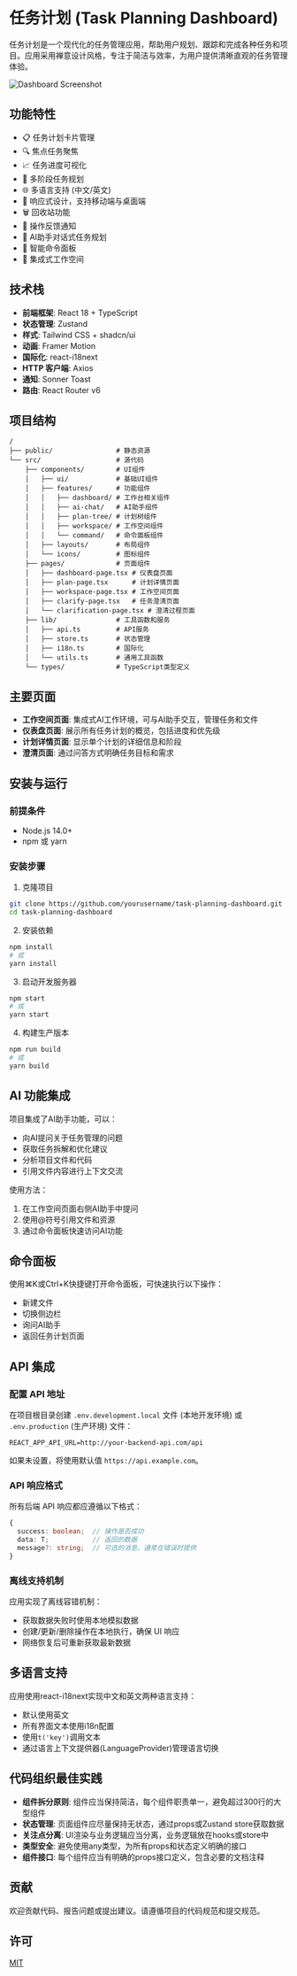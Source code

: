 # 任务计划 (Task Planning Dashboard)

任务计划是一个现代化的任务管理应用，帮助用户规划、跟踪和完成各种任务和项目。应用采用禅意设计风格，专注于简洁与效率，为用户提供清晰直观的任务管理体验。

![Dashboard Screenshot](https://via.placeholder.com/800x450.png?text=任务计划)

## 功能特性

- 📋 任务计划卡片管理
- 🔍 焦点任务聚焦
- 📈 任务进度可视化
- 🔄 多阶段任务规划
- 🌐 多语言支持 (中文/英文)
- 📱 响应式设计，支持移动端与桌面端
- 🗑️ 回收站功能
- 🔔 操作反馈通知
- 💬 AI助手对话式任务规划
- 🔎 智能命令面板
- 📝 集成式工作空间

## 技术栈

- **前端框架**: React 18 + TypeScript
- **状态管理**: Zustand
- **样式**: Tailwind CSS + shadcn/ui
- **动画**: Framer Motion
- **国际化**: react-i18next
- **HTTP 客户端**: Axios
- **通知**: Sonner Toast
- **路由**: React Router v6

## 项目结构

```
/
├── public/                # 静态资源
└── src/                   # 源代码
    ├── components/        # UI组件
    │   ├── ui/            # 基础UI组件
    │   ├── features/      # 功能组件
    │   │   ├── dashboard/ # 工作台相关组件
    │   │   ├── ai-chat/   # AI助手组件
    │   │   ├── plan-tree/ # 计划树组件
    │   │   ├── workspace/ # 工作空间组件
    │   │   └── command/   # 命令面板组件
    │   ├── layouts/       # 布局组件
    │   └── icons/         # 图标组件
    ├── pages/             # 页面组件
    │   ├── dashboard-page.tsx # 仪表盘页面
    │   ├── plan-page.tsx      # 计划详情页面
    │   ├── workspace-page.tsx # 工作空间页面
    │   ├── clarify-page.tsx   # 任务澄清页面
    │   └── clarification-page.tsx # 澄清过程页面
    ├── lib/               # 工具函数和服务
    │   ├── api.ts         # API服务
    │   ├── store.ts       # 状态管理
    │   ├── i18n.ts        # 国际化
    │   └── utils.ts       # 通用工具函数
    └── types/             # TypeScript类型定义
```

## 主要页面

- **工作空间页面**: 集成式AI工作环境，可与AI助手交互，管理任务和文件
- **仪表盘页面**: 展示所有任务计划的概览，包括进度和优先级
- **计划详情页面**: 显示单个计划的详细信息和阶段
- **澄清页面**: 通过问答方式明确任务目标和需求

## 安装与运行

### 前提条件

- Node.js 14.0+
- npm 或 yarn

### 安装步骤

1. 克隆项目
```bash
git clone https://github.com/yourusername/task-planning-dashboard.git
cd task-planning-dashboard
```

2. 安装依赖
```bash
npm install
# 或
yarn install
```

3. 启动开发服务器
```bash
npm start
# 或
yarn start
```

4. 构建生产版本
```bash
npm run build
# 或
yarn build
```

## AI 功能集成

项目集成了AI助手功能，可以：

- 向AI提问关于任务管理的问题
- 获取任务拆解和优化建议
- 分析项目文件和代码
- 引用文件内容进行上下文交流

使用方法：
1. 在工作空间页面右侧AI助手中提问
2. 使用@符号引用文件和资源
3. 通过命令面板快速访问AI功能

## 命令面板

使用⌘K或Ctrl+K快捷键打开命令面板，可快速执行以下操作：
- 新建文件
- 切换侧边栏
- 询问AI助手
- 返回任务计划页面

## API 集成

### 配置 API 地址

在项目根目录创建 `.env.development.local` 文件 (本地开发环境) 或 `.env.production` (生产环境) 文件：

```
REACT_APP_API_URL=http://your-backend-api.com/api
```

如果未设置，将使用默认值 `https://api.example.com`。

### API 响应格式

所有后端 API 响应都应遵循以下格式：

```typescript
{
  success: boolean;  // 操作是否成功
  data: T;           // 返回的数据
  message?: string;  // 可选的消息，通常在错误时提供
}
```

### 离线支持机制

应用实现了离线容错机制：

- 获取数据失败时使用本地模拟数据
- 创建/更新/删除操作在本地执行，确保 UI 响应
- 网络恢复后可重新获取最新数据

## 多语言支持

应用使用react-i18next实现中文和英文两种语言支持：

- 默认使用英文
- 所有界面文本使用i18n配置
- 使用`t('key')`调用文本
- 通过语言上下文提供器(LanguageProvider)管理语言切换

## 代码组织最佳实践

- **组件拆分原则**: 组件应当保持简洁，每个组件职责单一，避免超过300行的大型组件
- **状态管理**: 页面组件应尽量保持无状态，通过props或Zustand store获取数据
- **关注点分离**: UI渲染与业务逻辑应当分离，业务逻辑放在hooks或store中
- **类型安全**: 避免使用any类型，为所有props和状态定义明确的接口
- **组件接口**: 每个组件应当有明确的props接口定义，包含必要的文档注释

## 贡献

欢迎贡献代码、报告问题或提出建议。请遵循项目的代码规范和提交规范。

## 许可

[MIT](LICENSE)
